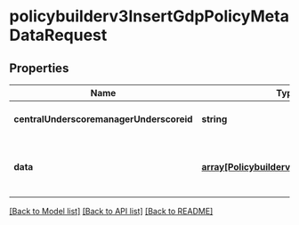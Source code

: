 # policybuilderv3InsertGdpPolicyMetaDataRequest

## Properties
Name | Type | Description | Notes
------------ | ------------- | ------------- | -------------
**centralUnderscoremanagerUnderscoreid** | **string** |  | [optional] [default to null]
**data** | [**array[Policybuilderv3GdpPolicyObject]**](Policybuilderv3GdpPolicyObject.md) | List of objects with gdp policy information | [optional] [default to null]

[[Back to Model list]](../README.md#documentation-for-models) [[Back to API list]](../README.md#documentation-for-api-endpoints) [[Back to README]](../README.md)


